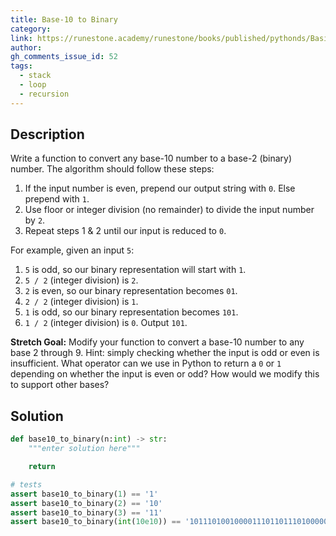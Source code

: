 ```yaml
---
title: Base-10 to Binary
category:
link: https://runestone.academy/runestone/books/published/pythonds/BasicDS/ConvertingDecimalNumberstoBinaryNumbers.html
author:
gh_comments_issue_id: 52
tags:
  - stack
  - loop
  - recursion
---
```


## Description

Write a function to convert any base-10 number to a base-2 (binary) number.
The algorithm should follow these steps:

1. If the input number is even, prepend our output string with `0`. Else prepend with `1`.
2. Use floor or integer division (no remainder) to divide the input number by `2`.
3. Repeat steps 1 & 2 until our input is reduced to `0`.

For example, given an input `5`:
1. `5` is odd, so our binary representation will start with `1`.
2. `5 / 2` (integer division) is `2`.
3. `2` is even, so our binary representation becomes `01`.
4. `2 / 2` (integer division) is `1`.
5. `1` is odd, so our binary representation becomes `101`.
6. `1 / 2` (integer division) is `0`. Output `101`.

**Stretch Goal:** Modify your function to convert a base-10 number to any base 2 through 9.
Hint: simply checking whether the input is odd or even is insufficient.
What operator can we use in Python to return a `0` or `1` depending on whether the input is even or odd?
How would we modify this to support other bases?

## Solution

```python
def base10_to_binary(n:int) -> str:
    """enter solution here"""

    return

# tests
assert base10_to_binary(1) == '1'
assert base10_to_binary(2) == '10'
assert base10_to_binary(3) == '11'
assert base10_to_binary(int(10e10)) == '1011101001000011101101110100000000000'
```
